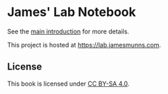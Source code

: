 # James' Lab Notebook

See the [main introduction](./src/intro.md) for more details.

This project is hosted at <https://lab.jamesmunns.com>.

## License

This book is licensed under [CC BY-SA 4.0](https://creativecommons.org/licenses/by-sa/4.0/).
